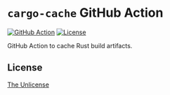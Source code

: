 # `cargo-cache` GitHub Action

[![GitHub Action](https://img.shields.io/github/actions/workflow/status/raviqqe/cargo-cache/test.yaml?branch=main&style=flat-square)](https://github.com/raviqqe/cargo-cache/actions)
[![License](https://img.shields.io/github/license/raviqqe/cargo-cache.svg?style=flat-square)](LICENSE)

GitHub Action to cache Rust build artifacts.

## License

[The Unlicense](UNLICENSE)
